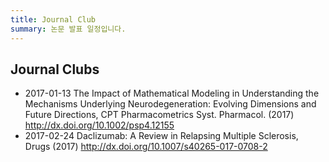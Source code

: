 ```yaml
---
title: Journal Club
summary: 논문 발표 일정입니다.
---
```


## Journal Clubs

- 2017-01-13 The Impact of Mathematical Modeling in Understanding
the Mechanisms Underlying Neurodegeneration:
Evolving Dimensions and Future Directions, CPT Pharmacometrics Syst. Pharmacol. (2017) <http://dx.doi.org/10.1002/psp4.12155>
- 2017-02-24 Daclizumab: A Review in Relapsing Multiple Sclerosis, Drugs (2017) <http://dx.doi.org/10.1007/s40265-017-0708-2>


